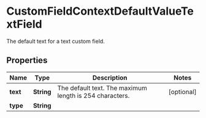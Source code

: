 

# CustomFieldContextDefaultValueTextField

The default text for a text custom field.

## Properties

| Name | Type | Description | Notes |
|------------ | ------------- | ------------- | -------------|
|**text** | **String** | The default text. The maximum length is 254 characters. |  [optional] |
|**type** | **String** |  |  |



